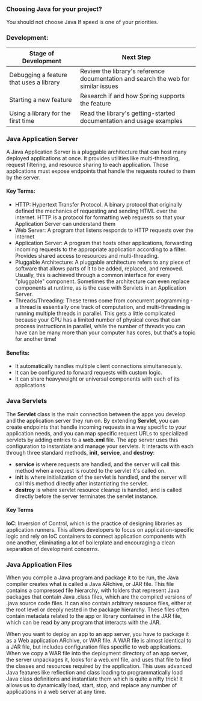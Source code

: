 ### Choosing Java for your project? 
You should not choose Java If speed is one of your priorities.

### Development:

| Stage of Development                    |  Next Step  |
| ----------------------------------------| ----------- |
| Debugging a feature that uses a library | Review the library's reference documentation and search the web for similar issues       |
| Starting a new feature                  | Research if and how Spring supports the feature        |
| Using a library for the first time      | Read the library's getting-started documentation and usage examples |

### Java Application Server
A Java Application Server is a pluggable architecture that can host many deployed applications at once. It provides utilities like multi-threading, request filtering, and resource sharing to each application. Those applications must expose endpoints that handle the requests routed to them by the server.

#### Key Terms:
- HTTP: Hypertext Transfer Protocol. A binary protocol that originally defined the mechanics of requesting and sending HTML over the internet. HTTP is a protocol for formatting web requests so that your Application Server can understand them
- Web Server: A program that listens responds to HTTP requests over the internet
- Application Server: A program that hosts other applications, forwarding incoming requests to the appropriate application according to a filter. Provides shared access to resources and multi-threading.
- Pluggable Architecture: A pluggable architecture refers to any piece of software that allows parts of it to be added, replaced, and removed. Usually, this is achieved through a common interface for every "pluggable" component. Sometimes the architecture can even replace components at runtime, as is the case with Servlets in an Application Server.
- Threads/Threading: These terms come from concurrent programming - a thread is essentially one track of computation, and multi-threading is running multiple threads in parallel. This gets a little complicated because your CPU has a limited number of physical cores that can process instructions in parallel, while the number of threads you can have can be many more than your computer has cores, but that's a topic for another time!


#### Benefits:
- It automatically handles multiple client connections simultaneously.
- It can be configured to forward requests with custom logic.
- It can share heavyweight or universal components with each of its applications.


### Java Servlets

The <b>Servlet</b> class is the main connection between the apps you develop and the application server they run on. By extending  <b>Servlet</b>, you can create endpoints that handle incoming requests in a way specific to your application needs, and you can map specific request URLs to specialized servlets by adding entries to a <b>web.xml</b> file. The app server uses this configuration to instantiate and manage your servlets. It interacts with each through three standard methods,  <b>init</b>, <b>service</b>, and  <b>destroy</b>:

-  <b>service</b> is where requests are handled, and the server will call this method when a request is routed to the servlet it's called on.
-  <b>init</b> is where initialization of the servlet is handled, and the server will call this method directly after instantiating the servlet.
-  <b>destroy</b> is where servlet resource cleanup is handled, and is called directly before the server terminates the servlet instance.

#### Key Terms
<b>IoC</b>: Inversion of Control, which is the practice of designing libraries as application runners. This allows developers to focus on application-specific logic and rely on IoC containers to connect application components with one another, eliminating a lot of boilerplate and encouraging a clean separation of development concerns.

### Java Application Files
When you compile a Java program and package it to be run, the Java compiler creates what is called a Java ARchive, or JAR file. This file contains a compressed file hierarchy, with folders that represent Java packages that contain Java .class files, which are the compiled versions of .java source code files. It can also contain arbitrary resource files, either at the root level or deeply nested in the package hierarchy. These files often contain metadata related to the app or library contained in the JAR file, which can be read by any program that interacts with the JAR.

When you want to deploy an app to an app server, you have to package it as a Web application ARchive, or WAR file. A WAR file is almost identical to a JAR file, but includes configuration files specific to web applications. When we copy a WAR file into the deployment directory of an app server, the server unpackages it, looks for a web.xml file, and uses that file to find the classes and resources required by the application. This uses advanced Java features like reflection and class loading to programmatically load Java class definitions and instantiate them which is quite a nifty trick! It allows us to dynamically load, start, stop, and replace any number of applications in a web server at any time.


